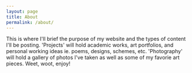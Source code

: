```yaml
---
layout: page
title: About
permalink: /about/
---
```


This is where I'll brief the purpose of my website and the types of content I'll be posting. 'Projects' will hold academic works, art portfolios, and personal working ideas ie. poems, designs, schemes, etc. 'Photography' will hold a gallery of photos I've taken as well as some of my favorie art pieces. Weet, woot, enjoy!


[jekyll-organization]: https://github.com/jekyll
